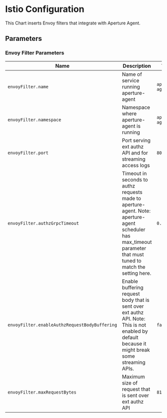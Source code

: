 # Istio Configuration

This Chart inserts Envoy filters that integrate with Aperture Agent.

## Parameters

### Envoy Filter Parameters

| Name                                          | Description                                                                                                                                                      | Value            |
| --------------------------------------------- | ---------------------------------------------------------------------------------------------------------------------------------------------------------------- | ---------------- |
| `envoyFilter.name`                            | Name of service running aperture-agent                                                                                                                           | `aperture-agent` |
| `envoyFilter.namespace`                       | Namespace where aperture-agent is running                                                                                                                        | `aperture-agent` |
| `envoyFilter.port`                            | Port serving ext authz API and for streaming access logs                                                                                                         | `8080`           |
| `envoyFilter.authzGrpcTimeout`                | Timeout in seconds to authz requests made to aperture-agent. Note: aperture-agent scheduler has max_timeout parameter that must tuned to match the setting here. | `0.5s`           |
| `envoyFilter.enableAuthzRequestBodyBuffering` | Enable buffering request body that is sent over ext authz API. Note: This is not enabled by default because it might break some streaming APIs.                  | `false`          |
| `envoyFilter.maxRequestBytes`                 | Maximum size of request that is sent over ext authz API                                                                                                          | `8192`           |



